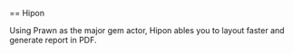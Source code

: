 == Hipon

Using Prawn as the major gem actor, Hipon ables you to layout faster and generate report in PDF.